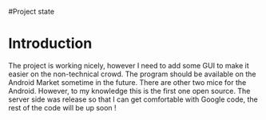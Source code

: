 #Project state

# Introduction #

The project is working nicely, however I need to add some GUI to make it easier on the non-technical crowd.  The program should be available on the Android Market sometime in the future.
There are other two mice for the Android.  However, to my knowledge this is the first one open source.  The server side was release so that I can get comfortable with Google code, the rest of the code will be up soon !